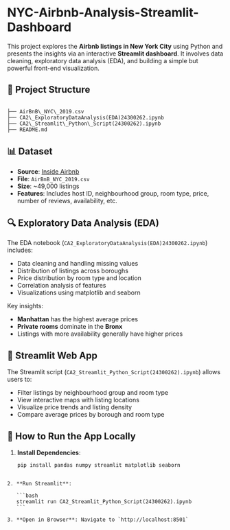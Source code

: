 # NYC-Airbnb-Analysis-Streamlit-Dashboard

This project explores the **Airbnb listings in New York City** using Python and presents the insights via an interactive **Streamlit dashboard**. It involves data cleaning, exploratory data analysis (EDA), and building a simple but powerful front-end visualization.

## 📁 Project Structure

```

├── AirBnB\_NYC\_2019.csv
├── CA2\_ExploratoryDataAnalysis(EDA)24300262.ipynb
├── CA2\_Streamlit\_Python\_Script(24300262).ipynb
├── README.md

````

## 📊 Dataset

- **Source**: [Inside Airbnb](http://insideairbnb.com/)
- **File**: `AirBnB_NYC_2019.csv`
- **Size**: ~49,000 listings
- **Features**: Includes host ID, neighbourhood group, room type, price, number of reviews, availability, etc.

## 🔍 Exploratory Data Analysis (EDA)

The EDA notebook (`CA2_ExploratoryDataAnalysis(EDA)24300262.ipynb`) includes:

- Data cleaning and handling missing values
- Distribution of listings across boroughs
- Price distribution by room type and location
- Correlation analysis of features
- Visualizations using matplotlib and seaborn

Key insights:

- **Manhattan** has the highest average prices
- **Private rooms** dominate in the **Bronx**
- Listings with more availability generally have higher prices

## 🧠 Streamlit Web App

The Streamlit script (`CA2_Streamlit_Python_Script(24300262).ipynb`) allows users to:

- Filter listings by neighbourhood group and room type
- View interactive maps with listing locations
- Visualize price trends and listing density
- Compare average prices by borough and room type

## 🚀 How to Run the App Locally

1. **Install Dependencies**:
   ```bash
   pip install pandas numpy streamlit matplotlib seaborn
````

2. **Run Streamlit**:

   ```bash
   streamlit run CA2_Streamlit_Python_Script(24300262).ipynb
   ```

3. **Open in Browser**: Navigate to `http://localhost:8501`





